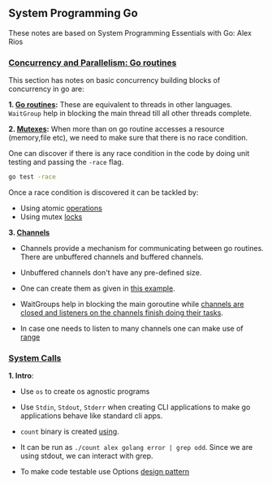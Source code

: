 ## System Programming Go

These notes are based on System Programming Essentials with Go: Alex Rios

### [Concurrency and Parallelism: Go routines](./go_routines/)

This section has notes on basic concurrency building blocks of concurrency in go are:

**1. [Go routines](./go_routines/intro/):** These are equivalent to threads in other languages. `WaitGroup` help in blocking the main thread till all other threads complete.

**2. [Mutexes](./go_routines/mutexes/):** When more than on go routine accesses a resource (memory,file etc), we need to make sure that there is no race condition. 

One can discover if there is any race condition in the code by doing unit testing and passing the `-race` flag.

```bash
go test -race
```

Once a race condition is discovered it can be tackled by:
- Using atomic [operations](./go_routines/mutexes/atomic.go)
- Using mutex [locks](./go_routines/mutexes/mutex_lock.go)


**3. [Channels](./go_routines/channels/)**

- Channels provide a mechanism for communicating between go routines. There are unbuffered channels and buffered channels. 

- Unbuffered channels don't have any pre-defined size.

- One can create them as given in [this example](./go_routines/channels/unbuffered.go).

- WaitGroups help in blocking the main goroutine while [channels are closed and listeners on the channels finish doing their tasks](./go_routines/channels/unbuffered_waitgroup.go).

- In case one needs to listen to many channels one can make use of [range](./go_routines/channels/unbuffered_range.go)

### [System Calls](./sys_calls/)

**1. Intro**:

- Use `os` to create os agnostic programs
- Use `Stdin`, `Stdout`, `Stderr` when creating CLI applications to make go applications behave like standard cli apps.
- `count` binary is created [using](./sys_calls/intro/cli_simple.go).
- It can be run as `./count alex golang error | grep odd`. Since we are using stdout, we can interact with grep.

- To make code testable use Options [design pattern](./sys_calls/intro/cli_testable.go)
